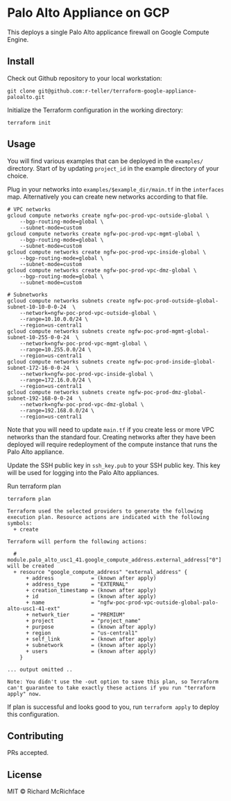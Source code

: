 # Palo Alto Appliance on GCP
This deploys a single Palo Alto applicance firewall on Google Compute Engine.


## Install
Check out Github repository to your local workstation:
```
git clone git@github.com:r-teller/terraform-google-appliance-paloalto.git
```

Initialize the Terraform configuration in the working directory:
```
terraform init
```

## Usage
You will find various examples that can be deployed in the `examples/` directory. 
Start of by updating `project_id` in the example directory of your choice.

Plug in your networks into `examples/$example_dir/main.tf` in the `interfaces` map. Alternatively you can create new networks according to that file. 

```
# VPC networks
gcloud compute networks create ngfw-poc-prod-vpc-outside-global \
    --bgp-routing-mode=global \
    --subnet-mode=custom
gcloud compute networks create ngfw-poc-prod-vpc-mgmt-global \
    --bgp-routing-mode=global \
    --subnet-mode=custom
gcloud compute networks create ngfw-poc-prod-vpc-inside-global \
    --bgp-routing-mode=global \
    --subnet-mode=custom
gcloud compute networks create ngfw-poc-prod-vpc-dmz-global \
    --bgp-routing-mode=global \
    --subnet-mode=custom

# Subnetworks
gcloud compute networks subnets create ngfw-poc-prod-outside-global-subnet-10-10-0-0-24  \
    --network=ngfw-poc-prod-vpc-outside-global \
    --range=10.10.0.0/24 \
    --region=us-central1
gcloud compute networks subnets create ngfw-poc-prod-mgmt-global-subnet-10-255-0-0-24  \
    --network=ngfw-poc-prod-vpc-mgmt-global \
    --range=10.255.0.0/24 \
    --region=us-central1
gcloud compute networks subnets create ngfw-poc-prod-inside-global-subnet-172-16-0-0-24  \
    --network=ngfw-poc-prod-vpc-inside-global \
    --range=172.16.0.0/24 \
    --region=us-central1
gcloud compute networks subnets create ngfw-poc-prod-dmz-global-subnet-192-168-0-0-24  \
    --network=ngfw-poc-prod-vpc-dmz-global \
    --range=192.168.0.0/24 \
    --region=us-central1
```

Note that you will need to update `main.tf` if you create less or more VPC networks than the standard four. Creating networks after they have been deployed will require redeployment of the compute instance that runs the Palo Alto appliance.

Update the SSH public key in `ssh_key.pub` to your SSH public key. This key will be used for logging into the Palo Alto appliances.

Run terraform plan
```
terraform plan

Terraform used the selected providers to generate the following execution plan. Resource actions are indicated with the following symbols:
  + create

Terraform will perform the following actions:

  # module.palo_alto_usc1_41.google_compute_address.external_address["0"] will be created
  + resource "google_compute_address" "external_address" {
      + address            = (known after apply)
      + address_type       = "EXTERNAL"
      + creation_timestamp = (known after apply)
      + id                 = (known after apply)
      + name               = "ngfw-poc-prod-vpc-outside-global-palo-alto-usc1-41-ext"
      + network_tier       = "PREMIUM"
      + project            = "project_name"
      + purpose            = (known after apply)
      + region             = "us-central1"
      + self_link          = (known after apply)
      + subnetwork         = (known after apply)
      + users              = (known after apply)
    }

... output omitted ..

Note: You didn't use the -out option to save this plan, so Terraform can't guarantee to take exactly these actions if you run "terraform apply" now.
```

If plan is successful and looks good to you, run `terraform apply` to deploy this configuration.

## Contributing

PRs accepted.

## License

MIT © Richard McRichface